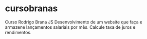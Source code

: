 # cursobranas
Curso Rodrigo Brana JS
Desenvolvimento de um website que faça e armazene lançamentos salariais por mês.
Calcule taxa de juros e rendimentos.
